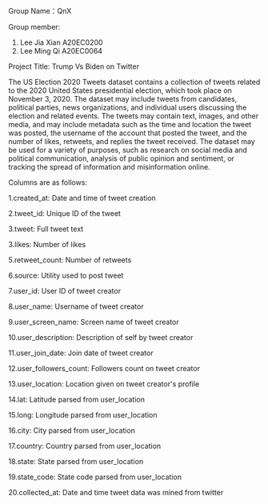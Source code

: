 Group Name：QnX

Group member:
1. Lee Jia Xian A20EC0200
2. Lee Ming Qi A20EC0064

Project Title: Trump Vs Biden on Twitter

The US Election 2020 Tweets dataset contains a collection of tweets related to the 2020 United States presidential election, which took place on November 3, 2020. The dataset may include tweets from candidates, political parties, news organizations, and individual users discussing the election and related events. The tweets may contain text, images, and other media, and may include metadata such as the time and location the tweet was posted, the username of the account that posted the tweet, and the number of likes, retweets, and replies the tweet received. The dataset may be used for a variety of purposes, such as research on social media and political communication, analysis of public opinion and sentiment, or tracking the spread of information and misinformation online.

Columns are as follows:

1.created_at: Date and time of tweet creation

2.tweet_id: Unique ID of the tweet

3.tweet: Full tweet text

3.likes: Number of likes

5.retweet_count: Number of retweets

6.source: Utility used to post tweet

7.user_id: User ID of tweet creator

8.user_name: Username of tweet creator

9.user_screen_name: Screen name of tweet creator

10.user_description: Description of self by tweet creator

11.user_join_date: Join date of tweet creator

12.user_followers_count: Followers count on tweet creator

13.user_location: Location given on tweet creator's profile

14.lat: Latitude parsed from user_location

15.long: Longitude parsed from user_location

16.city: City parsed from user_location

17.country: Country parsed from user_location

18.state: State parsed from user_location

19.state_code: State code parsed from user_location

20.collected_at: Date and time tweet data was mined from twitter
